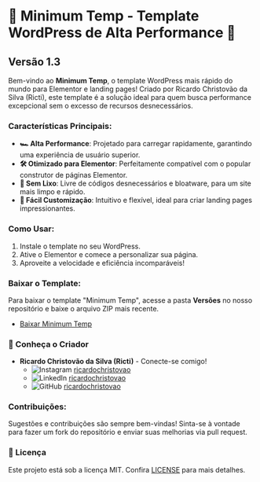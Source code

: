 # 🚀 Minimum Temp - Template WordPress de Alta Performance 🚀
## Versão 1.3

Bem-vindo ao **Minimum Temp**, o template WordPress mais rápido do mundo para Elementor e landing pages! Criado por Ricardo Christovão da Silva (Ricti), este template é a solução ideal para quem busca performance excepcional sem o excesso de recursos desnecessários.


### Características Principais:
- **🏎️ Alta Performance**: Projetado para carregar rapidamente, garantindo uma experiência de usuário superior.
- **🛠️ Otimizado para Elementor**: Perfeitamente compatível com o popular construtor de páginas Elementor.
- **🧹 Sem Lixo**: Livre de códigos desnecessários e bloatware, para um site mais limpo e rápido.
- **🎨 Fácil Customização**: Intuitivo e flexível, ideal para criar landing pages impressionantes.

### Como Usar:
1. Instale o template no seu WordPress.
2. Ative o Elementor e comece a personalizar sua página.
3. Aproveite a velocidade e eficiência incomparáveis!

### Baixar o Template:
Para baixar o template "Minimum Temp", acesse a pasta **Versões** no nosso repositório e baixe o arquivo ZIP mais recente.
- [Baixar Minimum Temp](link-para-a-pasta-versões)

### 🌟 Conheça o Criador

- **Ricardo Christovão da Silva (Ricti)** - Conecte-se comigo!
  - ![Instagram](https://img.shields.io/badge/Instagram-E4405F?style=for-the-badge&logo=instagram&logoColor=white) [ricardochristovao](https://www.instagram.com/ricardochristovao/)
  - ![LinkedIn](https://img.shields.io/badge/LinkedIn-0077B5?style=for-the-badge&logo=linkedin&logoColor=white) [ricardochristovao](https://www.linkedin.com/in/ricardochristovao/)
  - ![GitHub](https://img.shields.io/badge/GitHub-100000?style=for-the-badge&logo=github&logoColor=white) [ricardochristovao](https://github.com/ricardochristovao)

### Contribuições:
Sugestões e contribuições são sempre bem-vindas! Sinta-se à vontade para fazer um fork do repositório e enviar suas melhorias via pull request.

### 📜 Licença
Este projeto está sob a licença MIT. Confira [LICENSE](LICENSE) para mais detalhes.

